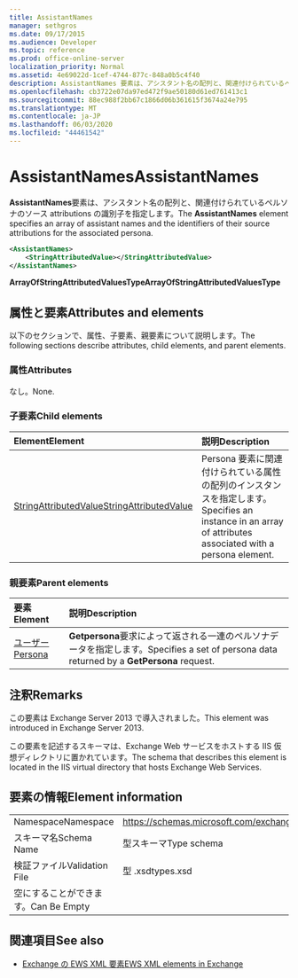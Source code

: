 ```yaml
---
title: AssistantNames
manager: sethgros
ms.date: 09/17/2015
ms.audience: Developer
ms.topic: reference
ms.prod: office-online-server
localization_priority: Normal
ms.assetid: 4e69022d-1cef-4744-877c-848a0b5c4f40
description: AssistantNames 要素は、アシスタント名の配列と、関連付けられているペルソナのソース attributions の識別子を指定します。
ms.openlocfilehash: cb3722e07da97ed472f9ae50180d61ed761413c1
ms.sourcegitcommit: 88ec988f2bb67c1866d06b361615f3674a24e795
ms.translationtype: MT
ms.contentlocale: ja-JP
ms.lasthandoff: 06/03/2020
ms.locfileid: "44461542"
---
```

# <a name="assistantnames"></a><span data-ttu-id="761cb-103">AssistantNames</span><span class="sxs-lookup"><span data-stu-id="761cb-103">AssistantNames</span></span>

<span data-ttu-id="761cb-104">**AssistantNames**要素は、アシスタント名の配列と、関連付けられているペルソナのソース attributions の識別子を指定します。</span><span class="sxs-lookup"><span data-stu-id="761cb-104">The **AssistantNames** element specifies an array of assistant names and the identifiers of their source attributions for the associated persona.</span></span> 
  
```XML
<AssistantNames>
    <StringAttributedValue></StringAttributedValue>
</AssistantNames>
```

 <span data-ttu-id="761cb-105">**ArrayOfStringAttributedValuesType**</span><span class="sxs-lookup"><span data-stu-id="761cb-105">**ArrayOfStringAttributedValuesType**</span></span>
## <a name="attributes-and-elements"></a><span data-ttu-id="761cb-106">属性と要素</span><span class="sxs-lookup"><span data-stu-id="761cb-106">Attributes and elements</span></span>

<span data-ttu-id="761cb-107">以下のセクションで、属性、子要素、親要素について説明します。</span><span class="sxs-lookup"><span data-stu-id="761cb-107">The following sections describe attributes, child elements, and parent elements.</span></span>
  
### <a name="attributes"></a><span data-ttu-id="761cb-108">属性</span><span class="sxs-lookup"><span data-stu-id="761cb-108">Attributes</span></span>

<span data-ttu-id="761cb-109">なし。</span><span class="sxs-lookup"><span data-stu-id="761cb-109">None.</span></span>
  
### <a name="child-elements"></a><span data-ttu-id="761cb-110">子要素</span><span class="sxs-lookup"><span data-stu-id="761cb-110">Child elements</span></span>

|<span data-ttu-id="761cb-111">**Element**</span><span class="sxs-lookup"><span data-stu-id="761cb-111">**Element**</span></span>|<span data-ttu-id="761cb-112">**説明**</span><span class="sxs-lookup"><span data-stu-id="761cb-112">**Description**</span></span>|
|:-----|:-----|
|[<span data-ttu-id="761cb-113">StringAttributedValue</span><span class="sxs-lookup"><span data-stu-id="761cb-113">StringAttributedValue</span></span>](stringattributedvalue.md) <br/> |<span data-ttu-id="761cb-114">Persona 要素に関連付けられている属性の配列のインスタンスを指定します。</span><span class="sxs-lookup"><span data-stu-id="761cb-114">Specifies an instance in an array of attributes associated with a persona element.</span></span>  <br/> |
   
### <a name="parent-elements"></a><span data-ttu-id="761cb-115">親要素</span><span class="sxs-lookup"><span data-stu-id="761cb-115">Parent elements</span></span>

|<span data-ttu-id="761cb-116">**要素**</span><span class="sxs-lookup"><span data-stu-id="761cb-116">**Element**</span></span>|<span data-ttu-id="761cb-117">**説明**</span><span class="sxs-lookup"><span data-stu-id="761cb-117">**Description**</span></span>|
|:-----|:-----|
|[<span data-ttu-id="761cb-118">ユーザー</span><span class="sxs-lookup"><span data-stu-id="761cb-118">Persona</span></span>](persona.md) <br/> |<span data-ttu-id="761cb-119">**Getpersona**要求によって返される一連のペルソナデータを指定します。</span><span class="sxs-lookup"><span data-stu-id="761cb-119">Specifies a set of persona data returned by a **GetPersona** request.</span></span>  <br/> |
   
## <a name="remarks"></a><span data-ttu-id="761cb-120">注釈</span><span class="sxs-lookup"><span data-stu-id="761cb-120">Remarks</span></span>

<span data-ttu-id="761cb-121">この要素は Exchange Server 2013 で導入されました。</span><span class="sxs-lookup"><span data-stu-id="761cb-121">This element was introduced in Exchange Server 2013.</span></span>
  
<span data-ttu-id="761cb-122">この要素を記述するスキーマは、Exchange Web サービスをホストする IIS 仮想ディレクトリに置かれています。</span><span class="sxs-lookup"><span data-stu-id="761cb-122">The schema that describes this element is located in the IIS virtual directory that hosts Exchange Web Services.</span></span>
  
## <a name="element-information"></a><span data-ttu-id="761cb-123">要素の情報</span><span class="sxs-lookup"><span data-stu-id="761cb-123">Element information</span></span>

|||
|:-----|:-----|
|<span data-ttu-id="761cb-124">Namespace</span><span class="sxs-lookup"><span data-stu-id="761cb-124">Namespace</span></span>  <br/> |https://schemas.microsoft.com/exchange/services/2006/types  <br/> |
|<span data-ttu-id="761cb-125">スキーマ名</span><span class="sxs-lookup"><span data-stu-id="761cb-125">Schema Name</span></span>  <br/> |<span data-ttu-id="761cb-126">型スキーマ</span><span class="sxs-lookup"><span data-stu-id="761cb-126">Type schema</span></span>  <br/> |
|<span data-ttu-id="761cb-127">検証ファイル</span><span class="sxs-lookup"><span data-stu-id="761cb-127">Validation File</span></span>  <br/> |<span data-ttu-id="761cb-128">型 .xsd</span><span class="sxs-lookup"><span data-stu-id="761cb-128">types.xsd</span></span>  <br/> |
|<span data-ttu-id="761cb-129">空にすることができます。</span><span class="sxs-lookup"><span data-stu-id="761cb-129">Can Be Empty</span></span>  <br/> ||
   
## <a name="see-also"></a><span data-ttu-id="761cb-130">関連項目</span><span class="sxs-lookup"><span data-stu-id="761cb-130">See also</span></span>

- [<span data-ttu-id="761cb-131">Exchange の EWS XML 要素</span><span class="sxs-lookup"><span data-stu-id="761cb-131">EWS XML elements in Exchange</span></span>](ews-xml-elements-in-exchange.md)

